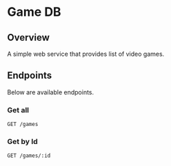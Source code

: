 # Game DB

## Overview
A simple web service that provides list of video games.

## Endpoints
Below are available endpoints.
### Get all
```
GET /games
```
### Get by Id
```
GET /games/:id
```